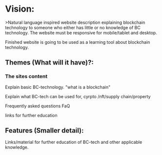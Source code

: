 

<h1>Vision: </h1>
<p>>Natural language inspired website description explaining blockchain technology to someone who either has little or no knowledge of BC technology. The website must be responsive for mobile/tablet and desktop.</p>
<p>Finished website is going to be used as a learning tool about blockchain technology. </p>

<h2>
Themes (What will it have)?: 
</h2>


<h3> The sites content</h3>
<p>Explain basic BC-technology. "what is a blockchain" </p>
<p> Explain what BC-tech can be used for, cyrpto /nft/supply chain/property  </p>
<p> Frequently asked questions FaQ</p>
<p>links for further education</p>

<h2>Features (Smaller detail):</h2>
<p>Links/material for further education of BC-tech and other applicable knowledge. </p>
